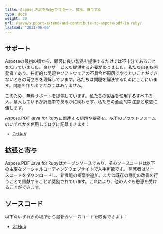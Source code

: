 ```yaml
---
title: Aspose.PdfをRubyでサポート、拡張、寄与する
type: docs
weight: 30
url: /java/support-extend-and-contribute-to-aspose-pdf-in-ruby/
lastmod: "2021-06-05"
---
```


## サポート

Asposeの最初の頃から、顧客に良い製品を提供するだけでは不十分であることを知っていました。良いサービスも提供する必要がありました。私たち自身も開発者であり、技術的な問題やソフトウェアの不具合が原因でやりたいことができないときの苛立ちを理解しています。私たちは問題を解決するためにここにいます。問題を作り出すためではありません。

このため、無料サポートを提供しています。私たちの製品を使用するすべての人、購入しているか評価中であるかに関わらず、私たちの全面的な注意と敬意に値します。

Aspose.PDF Java for Rubyに関連する問題や提案を、以下のプラットフォームのいずれかを使用してログに記録できます：

- [GitHub](https://github.com/aspose-pdf/Aspose.PDF-for-Java/issues)

## 拡張と寄与

Aspose.PDF Java for Rubyはオープンソースであり、そのソースコードは以下の主要なソーシャルコーディングウェブサイトで入手可能です。
 開発者はソースコードをダウンロードし、新機能の提案や追加、または既存の機能の改善を行うことで貢献することが奨励されています。これにより、他の人々も恩恵を受けることができます。

## ソースコード

以下のいずれかの場所から最新のソースコードを取得できます：

- [GitHub](https://github.com/aspose-pdf/Aspose.PDF-for-Java/tree/master/Plugins/Aspose_Pdf_Java_for_Ruby)